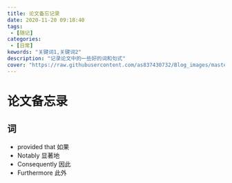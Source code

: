 ```yaml
---
title: 论文备忘记录
date: 2020-11-20 09:18:40
tags:   
 - [随记] 
categories:   
 - [日常]      
kewords: "关键词1,关键词2"  
description: "记录论文中的一些好的词和句式"  
cover: "https://raw.githubusercontent.com/as837430732/Blog_images/master/%E6%95%99%E7%A8%8B/cover.jpg"
---
```


# 论文备忘录

## 词

- provided that 如果
- Notably 显著地
- Consequently 因此
- Furthermore 此外